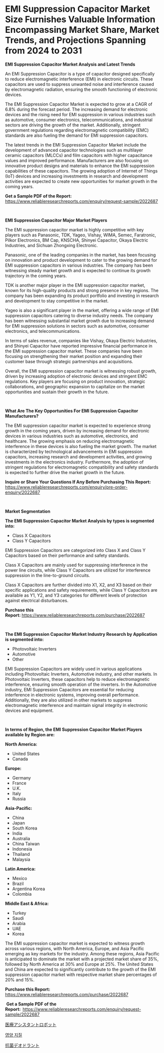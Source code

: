 <p><h1>EMI Suppression Capacitor Market Size Furnishes Valuable Information Encompassing Market Share, Market Trends, and Projections Spanning from 2024 to 2031</h1></p><p><strong>EMI Suppression Capacitor Market Analysis and Latest Trends</strong></p>
<p><p>An EMI Suppression Capacitor is a type of capacitor designed specifically to reduce electromagnetic interference (EMI) in electronic circuits. These capacitors are used to suppress unwanted noise and interference caused by electromagnetic radiation, ensuring the smooth functioning of electronic devices.</p><p>The EMI Suppression Capacitor Market is expected to grow at a CAGR of 6.8% during the forecast period. The increasing demand for electronic devices and the rising need for EMI suppression in various industries such as automotive, consumer electronics, telecommunications, and industrial sectors are driving the growth of the market. Additionally, stringent government regulations regarding electromagnetic compatibility (EMC) standards are also fueling the demand for EMI suppression capacitors.</p><p>The latest trends in the EMI Suppression Capacitor Market include the development of advanced capacitor technologies such as multilayer ceramic capacitors (MLCCs) and film capacitors with higher capacitance values and improved performance. Manufacturers are also focusing on innovative product designs and materials to enhance the EMI suppression capabilities of these capacitors. The growing adoption of Internet of Things (IoT) devices and increasing investments in research and development activities are expected to create new opportunities for market growth in the coming years.</p></p>
<p><strong>Get a Sample PDF of the Report:&nbsp;</strong> <a href="https://www.reliableresearchreports.com/enquiry/request-sample/2022687">https://www.reliableresearchreports.com/enquiry/request-sample/2022687</a></p>
<p>&nbsp;</p>
<p><strong>EMI Suppression Capacitor Major Market Players</strong></p>
<p><p>The EMI suppression capacitor market is highly competitive with key players such as Panasonic, TDK, Yageo, Vishay, WIMA, Semec, Faratronic, Pilkor Electronics, BM Cap, KNSCHA, Shinyei Capacitor, Okaya Electric Industries, and Sichuan Zhongxing Electronic.</p><p>Panasonic, one of the leading companies in the market, has been focusing on innovation and product development to cater to the growing demand for EMI suppression capacitors in various industries. The company has been witnessing steady market growth and is expected to continue its growth trajectory in the coming years.</p><p>TDK is another major player in the EMI suppression capacitor market, known for its high-quality products and strong presence in key regions. The company has been expanding its product portfolio and investing in research and development to stay competitive in the market.</p><p>Yageo is also a significant player in the market, offering a wide range of EMI suppression capacitors catering to diverse industry needs. The company has been witnessing substantial market growth due to increasing demand for EMI suppression solutions in sectors such as automotive, consumer electronics, and telecommunications.</p><p>In terms of sales revenue, companies like Vishay, Okaya Electric Industries, and Shinyei Capacitor have reported impressive financial performance in the EMI suppression capacitor market. These companies have been focusing on strengthening their market position and expanding their customer base through strategic partnerships and acquisitions.</p><p>Overall, the EMI suppression capacitor market is witnessing robust growth, driven by increasing adoption of electronic devices and stringent EMC regulations. Key players are focusing on product innovation, strategic collaborations, and geographic expansion to capitalize on the market opportunities and sustain their growth in the future.</p></p>
<p>&nbsp;</p>
<p><strong>What Are The Key Opportunities For EMI Suppression Capacitor Manufacturers?</strong></p>
<p><p>The EMI suppression capacitor market is expected to experience strong growth in the coming years, driven by increasing demand for electronic devices in various industries such as automotive, electronics, and healthcare. The growing emphasis on reducing electromagnetic interference in these devices is also fueling the market growth. The market is characterized by technological advancements in EMI suppression capacitors, increasing research and development activities, and growing investments in the electronics industry. Furthermore, the adoption of stringent regulations for electromagnetic compatibility and safety standards is expected to further drive the market growth in the future.</p></p>
<p><strong>Inquire or Share Your Questions If Any Before Purchasing This Report:</strong> <a href="https://www.reliableresearchreports.com/enquiry/pre-order-enquiry/2022687">https://www.reliableresearchreports.com/enquiry/pre-order-enquiry/2022687</a></p>
<p>&nbsp;</p>
<p><strong>Market Segmentation</strong></p>
<p><strong>The EMI Suppression Capacitor Market Analysis by types is segmented into:</strong></p>
<p><ul><li>Class X Capacitors</li><li>Class Y Capacitors</li></ul></p>
<p><p>EMI Suppression Capacitors are categorized into Class X and Class Y Capacitors based on their performance and safety standards. </p><p>Class X Capacitors are mainly used for suppressing interference in the power line circuits, while Class Y Capacitors are utilized for interference suppression in the line-to-ground circuits. </p><p>Class X Capacitors are further divided into X1, X2, and X3 based on their specific applications and safety requirements, while Class Y Capacitors are available as Y1, Y2, and Y3 categories for different levels of protection against electrical disturbances.</p></p>
<p><strong>Purchase this Report:&nbsp;</strong><a href="https://www.reliableresearchreports.com/purchase/2022687">https://www.reliableresearchreports.com/purchase/2022687</a></p>
<p>&nbsp;</p>
<p><strong>The EMI Suppression Capacitor Market Industry Research by Application is segmented into:</strong></p>
<p><ul><li>Photovoltaic Inverters</li><li>Automotive</li><li>Other</li></ul></p>
<p><p>EMI Suppression Capacitors are widely used in various applications including Photovoltaic Inverters, Automotive industry, and other markets. In Photovoltaic Inverters, these capacitors help to reduce electromagnetic interference, ensuring smooth operation of the inverters. In the Automotive industry, EMI Suppression Capacitors are essential for reducing interference in electronic systems, improving overall performance. Additionally, they are also utilized in other markets to suppress electromagnetic interference and maintain signal integrity in electronic devices and equipment.</p></p>
<p>&nbsp;</p>
<p><strong>In terms of Region, the EMI Suppression Capacitor Market Players available by Region are:</strong></p>
<p>
    <p> <strong> North America: </strong>
        <ul>
            <li>United States</li>
            <li>Canada</li>
        </ul>
        </p> 
    <p> <strong> Europe: </strong>
        <ul>
            <li>Germany</li>
            <li>France</li>
            <li>U.K.</li>
            <li>Italy</li>
            <li>Russia</li>
        </ul>
        </p> 
    <p> <strong> Asia-Pacific: </strong>
        <ul>
            <li>China</li>
            <li>Japan</li>
            <li>South Korea</li>
            <li>India</li>
            <li>Australia</li>
            <li>China Taiwan</li>
            <li>Indonesia</li>
            <li>Thailand</li>
            <li>Malaysia</li>
        </ul>
        </p> 
    <p> <strong> Latin America: </strong>
        <ul>
            <li>Mexico</li>
            <li>Brazil</li>
            <li>Argentina Korea</li>
            <li>Colombia</li>
        </ul>
        </p> 
    <p> <strong> Middle East & Africa: </strong>
        <ul>
            <li>Turkey</li>
            <li>Saudi</li>
            <li>Arabia</li>
            <li>UAE</li>
            <li>Korea</li>
        </ul>
    </p>
    </p>
<p><p>The EMI suppression capacitor market is expected to witness growth across various regions, with North America, Europe, and Asia Pacific emerging as key markets for the industry. Among these regions, Asia Pacific is anticipated to dominate the market with a projected market share of 35%, followed by North America at 30% and Europe at 25%. The United States and China are expected to significantly contribute to the growth of the EMI suppression capacitor market with respective market share percentages of 20% and 15%.</p></p>
<p><strong>Purchase this Report: </strong><a href="https://www.reliableresearchreports.com/purchase/2022687">https://www.reliableresearchreports.com/purchase/2022687</a></p>
<p>&nbsp;<strong>Get a Sample PDF of the Report:&nbsp;&nbsp;</strong><a href="https://www.reliableresearchreports.com/enquiry/request-sample/2022687">https://www.reliableresearchreports.com/enquiry/request-sample/2022687</a></p>
<p><strong></strong></p>
<p><p><a href="https://github.com/Calvi3ynJerde867/Market-Research-Report-List-1/blob/main/741320512280.md">医療アシスタントロボット</a></p><p><a href="https://github.com/RichardLueilwitz787/Market-Research-Report-List-1/blob/main/318322911565.md">영양 지질</a></p><p><a href="https://github.com/JacksonWiza1924/Market-Research-Report-List-1/blob/main/855185112281.md">抗菌デオドラント</a></p></p>
